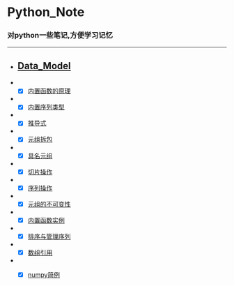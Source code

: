 # Python_Note

### 对python一些笔记,方便学习记忆

---

* ## [Data_Model](https://github.com/SunRelease/Python_Note/tree/master/Python%20Advanced/Data_Model)

* -[x] [内置函数的原理](https://github.com/SunRelease/Python_Note/blob/master/Python%20Advanced/Data_Model/mode.md)

* -[x] [内置序列类型](https://github.com/SunRelease/Python_Note/blob/master/Python%20Advanced/Data_Model/sequence.md)

* -[x] [推导式](https://github.com/SunRelease/Python_Note/blob/master/Python%20Advanced/Data_Model/derivation.md)

* -[x] [元组拆包](https://github.com/SunRelease/Python_Note/blob/master/Python%20Advanced/Data_Model/tuple_apart.md)

* -[x] [具名元组](https://github.com/SunRelease/Python_Note/blob/master/Python%20Advanced/Data_Model/named%20tuple.md)

* -[x] [切片操作](https://github.com/SunRelease/Python_Note/blob/master/Python%20Advanced/Data_Model/slice.md)

* -[x] [序列操作](https://github.com/SunRelease/Python_Note/blob/master/Python%20Advanced/Data_Model/sequence_replication.md)

* -[x] [元组的不可变性](https://github.com/SunRelease/Python_Note/blob/master/Python%20Advanced/Data_Model/replication.md)

* -[x] [内置函数实例](https://github.com/SunRelease/Python_Note/blob/master/Python%20Advanced/Data_Model/sorting.md)

* -[x] [排序与管理序列](https://github.com/SunRelease/Python_Note/blob/master/Python%20Advanced/Data_Model/bisects.md)

* -[x] [数组引用](https://github.com/SunRelease/Python_Note/blob/master/Python%20Advanced/Data_Model/tuples.md)

* -[x] [numpy简例](https://github.com/SunRelease/Python_Note/blob/master/Python%20Advanced/Data_Model/named%20tuple.md)




